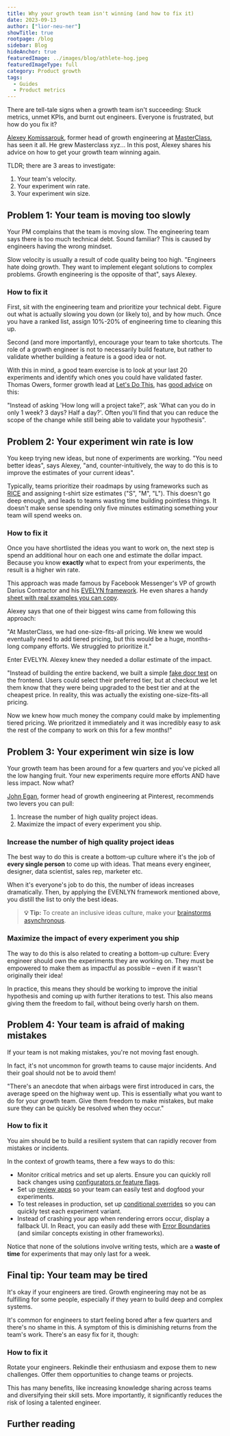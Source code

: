 ```yaml
---
title: Why your growth team isn't winning (and how to fix it)
date: 2023-09-13
author: ["lior-neu-ner"]
showTitle: true
rootpage: /blog
sidebar: Blog
hideAnchor: true
featuredImage: ../images/blog/athlete-hog.jpeg
featuredImageType: full
category: Product growth
tags: 
  - Guides
  - Product metrics
---
```


There are tell-tale signs when a growth team isn't succeeding: Stuck metrics, unmet KPIs, and burnt out engineers. Everyone is frustrated, but how do you fix it?

[Alexey Komissarouk](https://alexeymk.com/), former head of growth engineering at [MasterClass](https://www.masterclass.com/), has seen it all. He grew Masterclass xyz... In this post, Alexey shares his advice on how to get your growth team winning again.

TLDR; there are 3 areas to investigate:

1. Your team's velocity.
2. Your experiment win rate.
3. Your experiment win size.

## Problem 1: Your team is moving too slowly

Your PM complains that the team is moving slow. The engineering team says there is too much technical debt. Sound familiar? This is caused by engineers having the wrong mindset.

Slow velocity is usually a result of code quality being too high. "Engineers hate doing growth. They want to implement elegant solutions to complex problems. Growth engineering is the opposite of that", says Alexey.

### How to fix it

First, sit with the engineering team and prioritize your technical debt. Figure out what is actually slowing you down (or likely to), and by how much. Once you have a ranked list, assign 10%-20% of engineering time to cleaning this up.

Second (and more importantly), encourage your team to take shortcuts. The role of a growth engineer is not to necessarily build feature, but rather to validate whether building a feature is a good idea or not. 

With this in mind, a good team exercise is to look at your last 20 experiments and identify which ones you could have validated faster. Thomas Owers, former growth lead at [Let's Do This](https://www.letsdothis.com/), has [good advice](/blog/how-to-start-a-growth-team#thomass-golden-rule-make-your-code-changes-as-small-as-possible) on this:

"Instead of asking 'How long will a project take?', ask 'What can you do in only 1 week? 3 days? Half a day?'. Often you'll find that you can reduce the scope of the change while still being able to validate your hypothesis".

## Problem 2: Your experiment win rate is low

You keep trying new ideas, but none of experiments are working. "You need better ideas", says Alexey, "and, counter-intuitively, the way to do this is to improve the estimates of your current ideas".

Typically, teams prioritize their roadmaps by using frameworks such as [RICE](https://www.intercom.com/blog/rice-simple-prioritization-for-product-managers/) and assigning t-shirt size estimates ("S", "M", "L"). This doesn't go deep enough, and leads to teams wasting time building pointless things. It doesn't make sense spending only five minutes estimating something your team will spend weeks on.

### How to fix it 

Once you have shortlisted the ideas you want to work on, the next step is spend an additional hour on each one and estimate the dollar impact. Because you know **exactly** what to expect from your experiments, the result is a higher win rate.

This approach was made famous by Facebook Messenger's VP of growth Darius Contractor and his [EVELYN framework](https://www.drift.com/blog/secret-to-faster-growth/). He even shares a handy [sheet with real examples you can copy](https://airtable.com/appzs6HT2ggrJt9pN/shrInOxl0SL1Xmauk/tblTQFEMcXAaEgSpM/viwZessbXpiA8q2jd?blocks=bipMQFWTjqu0HI3wv).

Alexey says that one of their biggest wins came from following this approach:

"At MasterClass, we had one-size-fits-all pricing. We knew we would eventually need to add tiered pricing, but this would be a huge, months-long company efforts. We struggled to prioritize it."

Enter EVELYN. Alexey knew they needed a dollar estimate of the impact.

"Instead of building the entire backend, we built a simple [fake door test](https://posthog.com/tutorials/fake-door-test) on the frontend. Users could select their preferred tier, but at checkout we let them know that they were being upgraded to the best tier and at the cheapest price. In reality, this was actually the existing one-size-fits-all pricing.

Now we knew how much money the company could make by implementing tiered pricing. We prioritzed it immediately and it was incredibly easy to ask the rest of the company to work on this for a few months!"

## Problem 3: Your experiment win size is low

Your growth team has been around for a few quarters and you've picked all the low hanging fruit. Your new experiments require more efforts AND have less impact. Now what?

[John Egan](https://jwegan.com/growth-hacking/managing-growth-teams-portfolio-step-step-guide/), former head of growth engineering at Pinterest, recommends two levers you can pull:

1. Increase the number of high quality project ideas.
2. Maximize the impact of every experiment you ship.

### Increase the number of high quality project ideas

The best way to do this is create a bottom-up culture where it's the job of **every single person** to come up with ideas. That means every engineer, designer, data scientist, sales rep, marketer etc.

When it's everyone's job to do this, the number of ideas increases dramatically. Then, by applying the EVENLYN framework mentioned above, you distill the list to only the best ideas.

> **💡 Tip:** To create an inclusive ideas culture, make your [brainstorms asynchronous](https://source.opennews.org/articles/redesigning-brainstorming-asynchronous/).

### Maximize the impact of every experiment you ship

The way to do this is also related to creating a bottom-up culture: Every engineer should own the experiments they are working on. They must be empowered to make them as impactful as possible – even if it wasn't originally their idea! 

In practice, this means they should be working to improve the initial hypothesis and coming up with further iterations to test. This also means giving them the freedom to fail, without being overly harsh on them.

## Problem 4: Your team is afraid of making mistakes

If your team is not making mistakes, you're not moving fast enough. 

In fact, it's not uncommon for growth teams to cause major incidents. And their goal should not be to avoid them!

"There's an anecdote that when airbags were first introduced in cars, the average speed on the highway went up. This is essentially what you want to do for your growth team. Give them freedom to make mistakes, but make sure they can be quickly be resolved when they occur."

### How to fix it

You aim should be to build a resilient system that can rapidly recover from mistakes or incidents.

In the context of growth teams, there a few ways to do this:

- Monitor critical metrics and set up alerts. Ensure you can quickly roll back changes using [configurators or feature flags](https://posthog.com/blog/feature-flags-vs-configuration).
- Set up [review apps](https://seanconnolly.dev/review-applications) so your team can easily test and dogfood your experiments.
- To test releases in production, set up [conditional overrides](/docs/experiments/testing-and-launching) so you can quickly test each experiment variant.
- Instead of crashing your app when rendering errors occur, display a fallback UI. In React, you can easily add these with [Error Boundaries](https://react.dev/reference/react/Component#catching-rendering-errors-with-an-error-boundary) (and similar concepts existing in other frameworks).

Notice that none of the solutions involve writing tests, which are a **waste of time** for experiments that may only last for a week.

## Final tip: Your team may be tired

It's okay if your engineers are tired. Growth engineering may not be as fulfilling for some people, especially if they yearn to build deep and complex systems.

It's common for engineers to start feeling bored after a few quarters and there's no shame in this. A symptom of this is diminishing returns from the team's work. There's an easy fix for it, though:

### How to fix it

Rotate your engineers. Rekindle their enthusiasm and expose them to new challenges. Offer them opportunities to change teams or projects.

This has many benefits, like increasing knowledge sharing across teams and diversifying their skill sets. More importantly, it significantly reduces the risk of losing a talented engineer.

## Further reading

